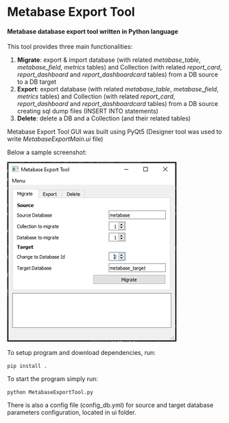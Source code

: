 # Metabase Export Tool
#### Metabase database export tool written in Python language
This tool provides three main functionalities:
1. **Migrate**: export & import database (with related *metabase_table*, *metabase_field*, *metrics* tables) 
and Collection (with related *report_card*, *report_dashboard* and *report_dashboardcard* tables) 
from a DB source to a DB target
2. **Export**: export database (with related *metabase_table*, *metabase_field*, *metrics* tables) 
and Collection (with related *report_card*, *report_dashboard* and *report_dashboardcard* tables) 
from a DB source creating sql dump files (INSERT INTO statements)
3. **Delete**: delete a DB and a Collection (and their related tables)

Metabase Export Tool GUI was built using PyQt5 (Designer tool was used to write 
*MetabaseExportMain.ui* file)

Below a sample screenshot:

![alt text](MetabaseExportTool/images/gui.png "Metabase Export Tool GUI")

To setup program and download dependencies, run:
```shell script
pip install .
```

To start the program simply run:
```shell script
python MetabaseExportTool.py
```

There is also a config file (config_db.yml) for source and target database parameters configuration, located in ui folder.